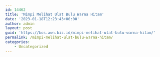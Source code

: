 ```yaml
---
id: 14462
title: 'Mimpi Melihat Ulat Bulu Warna Hitam'
date: '2023-01-18T12:23:43+00:00'
author: admin
layout: post
guid: 'https://bos.awn.biz.id/mimpi-melihat-ulat-bulu-warna-hitam/'
permalink: /mimpi-melihat-ulat-bulu-warna-hitam/
categories:
    - Uncategorized
---
```



